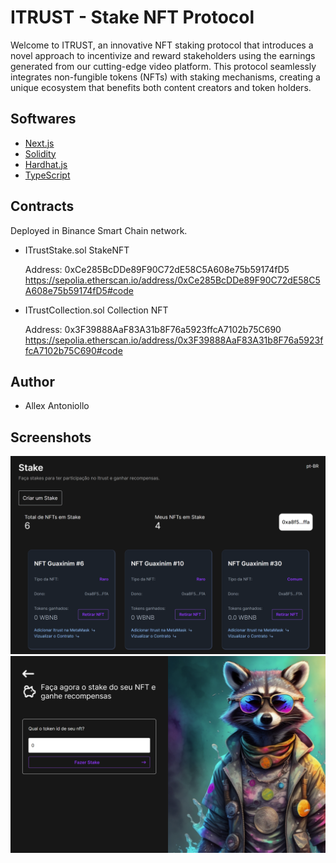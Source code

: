# ITRUST - Stake NFT Protocol

Welcome to ITRUST, an innovative NFT staking protocol that introduces a novel approach to incentivize and reward stakeholders using the earnings generated from our cutting-edge video platform. This protocol seamlessly integrates non-fungible tokens (NFTs) with staking mechanisms, creating a unique ecosystem that benefits both content creators and token holders.

## Softwares

- [Next.js](https://nextjs.org/)
- [Solidity](https://soliditylang.org/)
- [Hardhat.js](https://hardhat.org/)
- [TypeScript](https://www.typescriptlang.org/)

## Contracts

Deployed in Binance Smart Chain network.

- ITrustStake.sol StakeNFT

  Address: 0xCe285BcDDe89F90C72dE58C5A608e75b59174fD5
  https://sepolia.etherscan.io/address/0xCe285BcDDe89F90C72dE58C5A608e75b59174fD5#code

- ITrustCollection.sol Collection NFT

  Address: 0x3F39888AaF83A31b8F76a5923ffcA7102b75C690
  https://sepolia.etherscan.io/address/0x3F39888AaF83A31b8F76a5923ffcA7102b75C690#code

## Author

- Allex Antoniollo

## Screenshots

![Home](./screenshots/home.png)
![Stake](./screenshots/stake.png)
